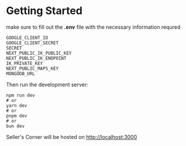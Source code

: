 # Getting Started 
make sure to fill out the **.env** file with the necessary information requred
```
GOOGLE_CLIENT_ID
GOOGLE_CLIENT_SECRET
SECRET
NEXT_PUBLIC_IK_PUBLIC_KEY
NEXT_PUBLIC_IK_ENDPOINT
IK_PRIVATE_KEY
NEXT_PUBLIC_MAPS_KEY
MONGODB_URL
```



Then run the development server:
```
npm run dev
# or
yarn dev
# or
pnpm dev
# or
bun dev
```

Seller's Corner will be hosted on [ http://localhost:3000 ]( http://localhost:3000)
